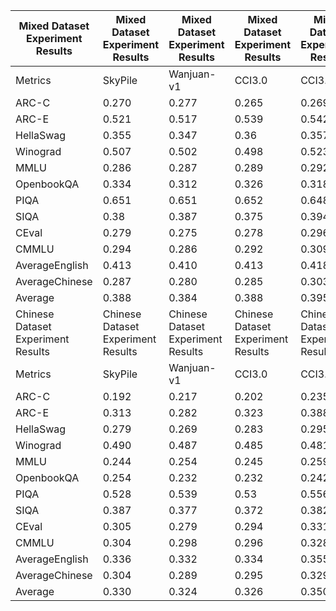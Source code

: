 | Mixed Dataset Experiment Results | Mixed Dataset Experiment Results | Mixed Dataset Experiment Results | Mixed Dataset Experiment Results | Mixed Dataset Experiment Results |
| --- | --- | --- | --- | --- |
| Metrics | SkyPile | Wanjuan-v1 | CCI3.0 | CCI3.0-HQ |
| ARC-C | 0.270 | 0.277 | 0.265 | 0.269 |
| ARC-E | 0.521 | 0.517 | 0.539 | 0.542 |
| HellaSwag | 0.355 | 0.347 | 0.36 | 0.357 |
| Winograd | 0.507 | 0.502 | 0.498 | 0.523 |
| MMLU | 0.286 | 0.287 | 0.289 | 0.292 |
| OpenbookQA | 0.334 | 0.312 | 0.326 | 0.318 |
| PIQA | 0.651 | 0.651 | 0.652 | 0.648 |
| SIQA | 0.38 | 0.387 | 0.375 | 0.394 |
| CEval | 0.279 | 0.275 | 0.278 | 0.296 |
| CMMLU | 0.294 | 0.286 | 0.292 | 0.309 |
| AverageEnglish | 0.413 | 0.410 | 0.413 | 0.418 |
| AverageChinese | 0.287 | 0.280 | 0.285 | 0.303 |
| Average | 0.388 | 0.384 | 0.388 | 0.395 |
| Chinese Dataset Experiment Results | Chinese Dataset Experiment Results | Chinese Dataset Experiment Results | Chinese Dataset Experiment Results | Chinese Dataset Experiment Results |
| Metrics | SkyPile | Wanjuan-v1 | CCI3.0 | CCI3.0-HQ |
| ARC-C | 0.192 | 0.217 | 0.202 | 0.235 |
| ARC-E | 0.313 | 0.282 | 0.323 | 0.388 |
| HellaSwag | 0.279 | 0.269 | 0.283 | 0.295 |
| Winograd | 0.490 | 0.487 | 0.485 | 0.481 |
| MMLU | 0.244 | 0.254 | 0.245 | 0.259 |
| OpenbookQA | 0.254 | 0.232 | 0.232 | 0.242 |
| PIQA | 0.528 | 0.539 | 0.53 | 0.556 |
| SIQA | 0.387 | 0.377 | 0.372 | 0.382 |
| CEval | 0.305 | 0.279 | 0.294 | 0.331 |
| CMMLU | 0.304 | 0.298 | 0.296 | 0.328 |
| AverageEnglish | 0.336 | 0.332 | 0.334 | 0.355 |
| AverageChinese | 0.304 | 0.289 | 0.295 | 0.329 |
| Average | 0.330 | 0.324 | 0.326 | 0.350 |
